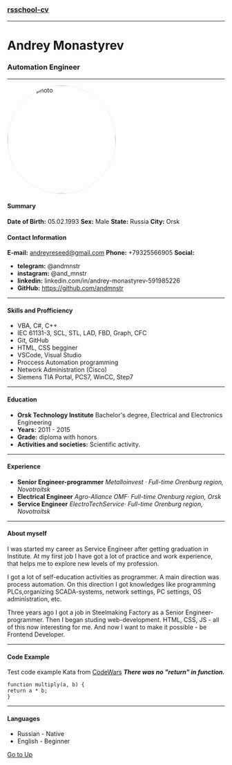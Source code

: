 <a id="anchor"></a>
<style>
    img[alt="profile-photo"] {
    border-radius:50%;
    border:1px solid #f0f0f0; 
    width:250px;
}
</style>
### [rsschool-cv](https://andmnstr.github.io/rsschool-cv/)

---
# Andrey Monastyrev
### Automation Engineer
---

![profile-photo](https://sun9-70.userapi.com/impg/OKaz2ghVkjr9utdGeBde0jyNfhZQVsMPuB9JzA/Ru7UT3h_4rQ.jpg?size=791x1080&quality=95&sign=09061aa5c5f424c3f37c90b7dde8c4b8&type=album)

#### Summary
**Date of Birth:** 05.02.1993
**Sex:** Male
**State:** Russia
**City:** Orsk

#### Contact Information

**E-mail:** andreyreseed@gmail.com
**Phone:** +79325566905
**Social:**
  - **telegram:** @andmnstr
  - **instagram:** @and_mnstr
  - **linkedin:** linkedin.com/in/andrey-monastyrev-591985226
  - **GitHub:** https://github.com/andmnstr
  
  ---

#### Skills and Profficiency
- VBA, C#, C++
- IEC 61131-3, SCL, STL, LAD, FBD, Graph, CFC
- Git, GitHub
- HTML, CSS begginer
- VSCode, Visual Studio
- Proccess Automation programming
- Network Administration (Cisco)
- Siemens TIA Portal, PCS7, WinCC, Step7

---
#### Education
- **Orsk Technology Institute**
Bachelor's degree, Electrical and Electronics Engineering
- **Years:** 2011 - 2015
- **Grade:** diploma with honors
- **Activities and societies:** Scientific activity.
---

#### Experience
- **Senior Engineer-programmer**
*Metalloinvest · Full-time
Orenburg region, Novotroitsk*
- **Electrical Engineer**
*Agro-Aliance OMF· Full-time
Orenburg region, Orsk*
- **Service Engineer**
*ElectroTechService· Full-time
Orenburg region, Novotroitsk*

---
#### About myself
I was started my career as Service Engineer after getting graduation in Institute. At my first job I have got a lot of practice and work experience, that helps me to explore new levels of my profession.

I got a lot of self-education activities as programmer. A main direction was process automation. On this direction I got knowledges like programming PLCs,organizing SCADA-systems, network settings, PC settings, OS administration, etc.

Three years ago I got a job in Steelmaking Factory as a Senior Engineer-programmer. Then I began studing web-development. HTML, CSS, JS - all of this now interesting for me. And now I want to make it possible - be Frontend Developer.

---

#### Code Example
Test code example Kata from [CodeWars](https://www.codewars.com/kata/50654ddff44f800200000004/solutions/javascript)
***There was no "return" in function.***

    function multiply(a, b) {
    return a * b;
    }

---

#### Languages
- Russian - Native
- English - Beginner

[Go to Up](#anchor)